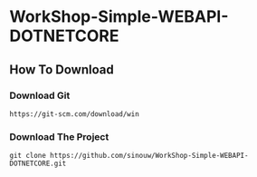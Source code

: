 # WorkShop-Simple-WEBAPI-DOTNETCORE

## How To Download

### Download Git

```
https://git-scm.com/download/win
```
### Download The Project
```
git clone https://github.com/sinouw/WorkShop-Simple-WEBAPI-DOTNETCORE.git
```
